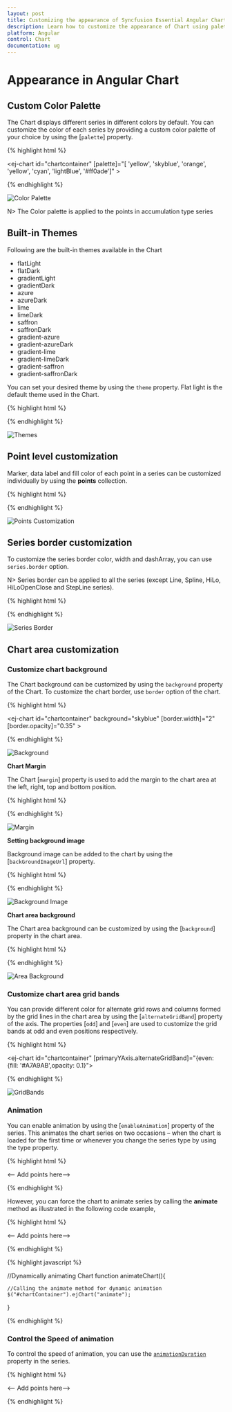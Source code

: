```yaml
---
layout: post
title: Customizing the appearance of Syncfusion Essential Angular Chart
description: Learn how to customize the appearance of Chart using palettes, themes, color, background and animation. 
platform: Angular
control: Chart
documentation: ug
---
```


# Appearance in Angular Chart

## Custom Color Palette

The Chart displays different series in different colors by default. You can customize the color of each series by providing a custom color palette of your choice by using the [`palette`] property. 

{% highlight html %}

   <ej-chart id="chartcontainer" [palette]="[ 'yellow', 'skyblue', 'orange', 
                                 'yellow', 'cyan', 'lightBlue', '#ff0ade']" >
   
   </ej-chart>

{% endhighlight %}

![Color Palette](Appearance_images/Appearance_img1.png)


N> The Color palette is applied to the points in accumulation type series

## Built-in Themes

Following are the built-in themes available in the Chart

* flatLight
* flatDark
* gradientLight
* gradientDark
* azure
* azureDark
* lime
* limeDark
* saffron
* saffronDark
* gradient-azure
* gradient-azureDark
* gradient-lime
* gradient-limeDark
* gradient-saffron
* gradient-saffronDark


You can set your desired theme by using the `theme` property. Flat light is the default theme used in the Chart.

{% highlight html %}

   <ej-chart id="chartcontainer" theme="gradientlight">
   
   </ej-chart>


{% endhighlight %}

![Themes](Appearance_images/Appearance_img2.png)


## Point level customization

Marker, data label and fill color of each point in a series can be customized individually by using the **points** collection.

{% highlight html %}

<ej-chart id="chartcontainer">
    <e-seriescollection>
        <e-series>
		 <e-points>
		   <e-point x="10" [y]="50" fill="#E27F2D" [marker.visible]="true">
           </e-point>
         </e-points>
		</e-series>
    </e-seriescollection>
</ej-chart>


{% endhighlight %}

![Points Customization](Appearance_images/Appearance_img3.png)

## Series border customization

To customize the series border color, width and dashArray, you can use `series.border` option. 

N> Series border can be applied to all the series (except Line, Spline, HiLo, HiLoOpenClose and StepLine series).

{% highlight html %}

<ej-chart id="chartcontainer">
    <e-seriescollection>
        <e-series>
		 <e-points>
		   <e-point x="20" [y]="80"  border.color="blue" [border.width]= 2
                                                  border.dashArray= "5,3" >
           </e-point>
         </e-points>
		</e-series>
    </e-seriescollection>
	
</ej-chart>


{% endhighlight %}

![Series Border](Appearance_images/Appearance_img4.png)

## Chart area customization

### Customize chart background

The Chart background can be customized by using the `background` property of the Chart. To customize the chart border, use `border` option of the chart. 

{% highlight html %}

<ej-chart id="chartcontainer"  background="skyblue"  [border.width]="2" 
                                               [border.opacity]="0.35" >
   
</ej-chart>


{% endhighlight %} 

![Background](Appearance_images/Appearance_img5.png)


**Chart Margin**

The Chart [`margin`] property is used to add the margin to the chart area at the left, right, top and bottom position.

{% highlight html %}

<ej-chart id="chartcontainer"  margin.left="80" margin.right="80" margin.top="40"
                                                             margin.bottom="80">
    
</ej-chart>


{% endhighlight %} 

![Margin](Appearance_images/Appearance_img6.png)

**Setting background image**

Background image can be added to the chart by using the [`backGroundImageUrl`] property.

{% highlight html %}

<ej-chart id="chartcontainer"  backGroundImageUrl="wheat.png">
    
</ej-chart>


{% endhighlight %} 

![Background Image](Appearance_images/Appearance_img7.png)


**Chart area background**

The Chart area background can be customized by using the [`background`] property in the chart area. 

{% highlight html %}

<ej-chart id="chartcontainer"  chartArea.background="skyblue">
    
</ej-chart>


{% endhighlight %} 

![Area Background](Appearance_images/Appearance_img8.png)


### Customize chart area grid bands

You can provide different color for alternate grid rows and columns formed by the grid lines in the chart area by using the [`alternateGridBand`] property of the axis. The properties [`odd`] and [`even`] are used to customize the grid bands at odd and even positions respectively. 

{% highlight html %}

<ej-chart id="chartcontainer"  [primaryYAxis.alternateGridBand]="{even: {fill: '#A7A9AB',opacity: 0.1}">
    
</ej-chart>

{% endhighlight %} 

![GridBands](Appearance_images/Appearance_img9.png)


### Animation

You can enable animation by using the [`enableAnimation`] property of the series. This animates the chart series on two occasions – when the chart is loaded for the first time or whenever you change the series type by using the type property.

{% highlight html %}

<ej-chart id="chartContainer">
    <e-seriescollection>
        <e-series [enableAnimation]="true">
		<-- Add points here-->
		</e-series>
    </e-seriescollection>
	
</ej-chart>


{% endhighlight %}

However, you can force the chart to animate series by calling the **animate** method as illustrated in the following code example,

{% highlight html %}

<ej-chart id="chartContainer">
    <e-seriescollection>
        <e-series [enableAnimation]="true">
		<-- Add points here-->
		</e-series>
    </e-seriescollection>
	
</ej-chart>

{% endhighlight %}


{% highlight javascript %}

//Dynamically animating Chart
function animateChart(){

    //Calling the animate method for dynamic animation
    $("#chartContainer").ejChart("animate");      
        
}


{% endhighlight %}


### Control the Speed of animation

To control the speed of animation, you can use the [`animationDuration`](../api/js/ejchart#members:series-animationduration) property in the series. 


{% highlight html %}

<ej-chart id="chartcontainer">
    <e-seriescollection>
        <e-series [enableAnimation]="true" [animationDuration]="2000">
		<-- Add points here-->
		</e-series>
    </e-seriescollection>
	
</ej-chart>


{% endhighlight %}



